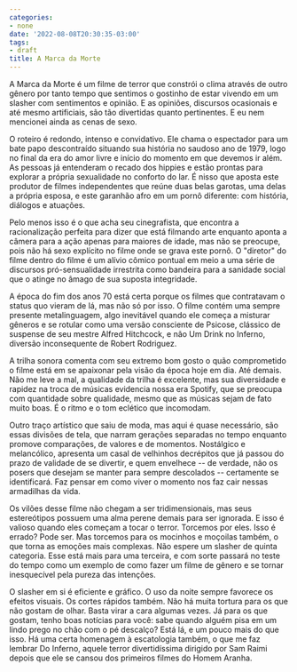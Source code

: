 ```yaml
---
categories:
- none
date: '2022-08-08T20:30:35-03:00'
tags:
- draft
title: A Marca da Morte
---
```


A Marca da Morte é um filme de terror que constrói o clima através de outro gênero por tanto tempo que sentimos o gostinho de estar vivendo em um slasher com sentimentos e opinião. E as opiniões, discursos ocasionais e até mesmo artificiais, são tão divertidas quanto pertinentes. E eu nem mencionei ainda as cenas de sexo.

O roteiro é redondo, intenso e convidativo. Ele chama o espectador para um bate papo descontraído situando sua história no saudoso ano de 1979, logo no final da era do amor livre e início do momento em que devemos ir além. As pessoas já entenderam o recado dos hippies e estão prontas para explorar a própria sexualidade no conforto do lar. É nisso que aposta este produtor de filmes independentes que reúne duas belas garotas, uma delas a própria esposa, e este garanhão afro em um pornô diferente: com história, diálogos e atuações.

Pelo menos isso é o que acha seu cinegrafista, que encontra a racionalização perfeita para dizer que está filmando arte enquanto aponta a câmera para a ação apenas para maiores de idade, mas não se preocupe, pois não há sexo explícito no filme onde se grava este pornô. O "diretor" do filme dentro do filme é um alívio cômico pontual em meio a uma série de discursos pró-sensualidade irrestrita como bandeira para a sanidade social que o atinge no âmago de sua suposta integridade.

A época do fim dos anos 70  está certa porque os filmes que contratavam o status quo vieram de lá, mas não só por isso. O filme contém uma sempre presente metalinguagem, algo inevitável quando ele começa a misturar gêneros e se rotular como uma versão consciente de Psicose, clássico de suspense de seu mestre Alfred Hitchcock, e não Um Drink no Inferno, diversão inconsequente de Robert Rodriguez.

A trilha sonora comenta com seu extremo bom gosto o quão comprometido o filme está em se apaixonar pela visão da época hoje em dia. Até demais. Não me leve a mal, a qualidade da trilha é excelente, mas sua diversidade e rapidez na troca de músicas evidencia nossa era Spotify, que se preocupa com quantidade sobre qualidade, mesmo que as músicas sejam de fato muito boas. É o ritmo e o tom eclético que incomodam.

Outro traço artístico que saiu de moda, mas aqui é quase necessário, são essas divisões de tela, que narram gerações separadas no tempo enquanto promove comparações, de valores e de momentos. Nostálgico e melancólico, apresenta um casal de velhinhos decrépitos que já passou do prazo de validade de se divertir, e quem envelhece -- de verdade, não os posers que desejam se manter para sempre descolados -- certamente se identificará. Faz pensar em como viver o momento nos faz cair nessas armadilhas da vida.

Os vilões desse filme não chegam a ser tridimensionais, mas seus estereótipos possuem uma alma perene demais para ser ignorada. E isso é valioso quando eles começam a tocar o terror. Torcemos por eles. Isso é errado? Pode ser. Mas torcemos para os mocinhos e moçoilas também, o que torna as emoções mais complexas. Não espere um slasher de quinta categoria. Esse está mais para uma terceira, e com sorte passará no teste do tempo como um exemplo de como fazer um filme de gênero e se tornar inesquecível pela pureza das intenções.

O slasher em si é eficiente e gráfico. O uso da noite sempre favorece os efeitos visuais. Os cortes rápidos também. Não há muita tortura para os que não gostam de olhar. Basta virar a cara algumas vezes. Já para os que gostam, tenho boas notícias para você: sabe quando alguém pisa em um lindo prego no chão com o pé descalço? Está lá, e um pouco mais do que isso. Há uma certa homenagem à escatologia também, o que me faz lembrar Do Inferno, aquele terror divertidíssima dirigido por Sam Raimi depois que ele se cansou dos primeiros filmes do Homem Aranha.